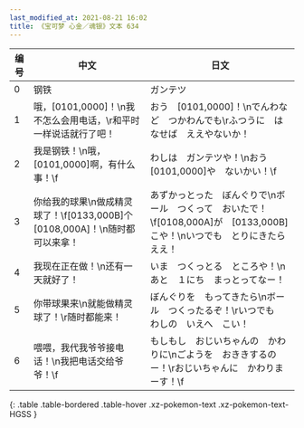 ```yaml
---
last_modified_at: 2021-08-21 16:02
title: 《宝可梦 心金／魂银》文本 634
---
```

| 编号 | 中文 | 日文 |
| ---- | ---- | ---- |
| 0 | 钢铁 | ガンテツ |
| 1 | 哦，[0101,0000]！\n我不怎么会用电话，\r和平时一样说话就行了吧！ | おう　[0101,0000]！\nでんわなど　つかわんでも\rふつうに　はなせば　ええやないか！ |
| 2 | 我是钢铁！\n哦，[0101,0000]啊，有什么事！\f | わしは　ガンテツや！\nおう　[0101,0000]や　ないかい！\f |
| 3 | 你给我的球果\n做成精灵球了！\f[0133,000B]个[0108,000A]！\n随时都可以来拿！ | あずかっとった　ぼんぐりで\nボール　つくって　おいたで！\f[0108,000A]が　[0133,000B]こや！\nいつでも　とりにきたら　ええ！ |
| 4 | 我现在正在做！\n还有一天就好了！ | いま　つくっとる　ところや！\nあと　１にち　まっとってなー！ |
| 5 | 你带球果来\n就能做精灵球了！\r随时都能来！ | ぼんぐりを　もってきたら\nボール　つくったるぞ！\rいつでも　わしの　いえへ　こい！ |
| 6 | 喂喂，我代我爷爷接电话！\n我把电话交给爷爷！\f | もしもし　おじいちゃんの　かわりに\nごようを　おききするのー！\rおじいちゃんに　かわりまーす！\f |
{: .table .table-bordered .table-hover .xz-pokemon-text .xz-pokemon-text-HGSS }